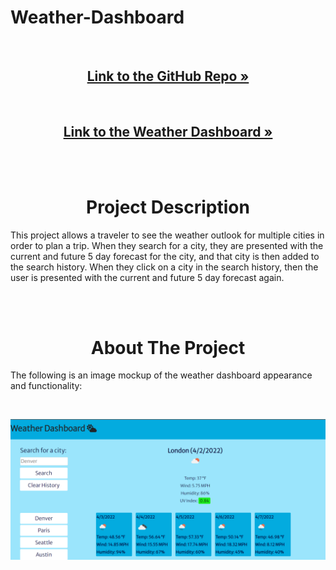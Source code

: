 # Weather-Dashboard

<div>
  <p align="center">
    <br />
    <h2 align="center"><a href="https://github.com/cdfoye/Weather-Dashboard"><strong>Link to the GitHub Repo »</strong></a></h2>
    <br />
    <h2 align="center"><a href="https://cdfoye.github.io/Weather-Dashboard/">Link to the Weather Dashboard »</strong></a></h2>
    <br />
    <br />
  </p>
</div>

<!-- PROJECT DESCRIPTION -->
<h1 align="center"> Project Description</h1>

This project allows a traveler to see the weather outlook for multiple cities in order to plan a trip. When they search for a city, they are presented with the current and future 5 day forecast for the city, and that city is then added to the search history. When they click on a city in the search history, then the user is presented with the current and future 5 day forecast again.

<br />
<br />

<!-- ABOUT THE PROJECT -->
<h1 align="center"> About The Project</h1>



The following is an image mockup of the weather dashboard appearance and functionality:

<br />

![Weather Dashboard](mockup.PNG)
